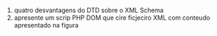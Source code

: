 1. quatro desvantagens do DTD sobre o XML Schema
2. apresente um scrip PHP DOM que cire ficjeciro XML com conteudo apresentado na figura
